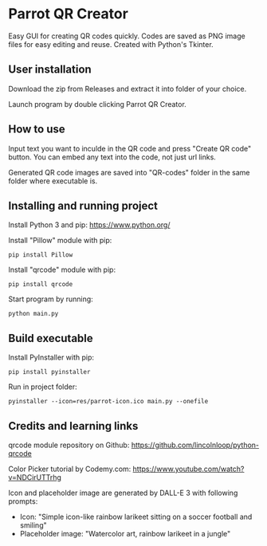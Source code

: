 # Parrot QR Creator

Easy GUI for creating QR codes quickly. Codes are saved as PNG image files for easy editing and reuse. Created with Python's Tkinter.

## User installation

Download the zip from Releases and extract it into folder of your choice.

Launch program by double clicking Parrot QR Creator.

## How to use

Input text you want to inculde in the QR code and press "Create QR code" button. You can embed any text into the code, not just url links.

Generated QR code images are saved into "QR-codes" folder in the same folder where executable is.

## Installing and running project

Install Python 3 and pip: https://www.python.org/

Install "Pillow" module with pip:

```
pip install Pillow
```

Install "qrcode" module with pip:

```
pip install qrcode
```

Start program by running:

```
python main.py
```

## Build executable

Install PyInstaller with pip:

```
pip install pyinstaller
```

Run in project folder:

```
pyinstaller --icon=res/parrot-icon.ico main.py --onefile
```

## Credits and learning links

qrcode module repository on Github: https://github.com/lincolnloop/python-qrcode

Color Picker tutorial by Codemy.com: https://www.youtube.com/watch?v=NDCirUTTrhg

Icon and placeholder image are generated by DALL-E 3 with following prompts:

- Icon: "Simple icon-like rainbow larikeet sitting on a soccer football and smiling"
- Placeholder image: "Watercolor art, rainbow larikeet in a jungle"
